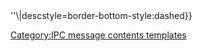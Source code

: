 <noinclude>
</noinclude>''\|descstyle=border-bottom-style:dashed}}<noinclude>
</noinclude>

[Category:IPC message contents
templates](Category:IPC_message_contents_templates "wikilink")